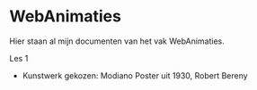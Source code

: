 # WebAnimaties

Hier staan al mijn documenten van het vak WebAnimaties.

Les 1
- Kunstwerk gekozen: Modiano Poster uit 1930, Robert Bereny


